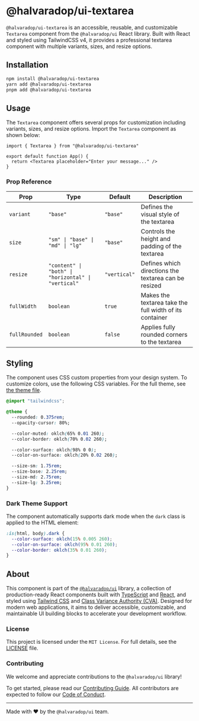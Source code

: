 # @halvaradop/ui-textarea

`@halvaradop/ui-textarea` is an accessible, reusable, and customizable `Textarea` component from the `@halvaradop/ui` React library. Built with React and styled using TailwindCSS v4, it provides a professional textarea component with multiple variants, sizes, and resize options.

## Installation

```bash
npm install @halvaradop/ui-textarea
yarn add @halvaradop/ui-textarea
pnpm add @halvaradop/ui-textarea
```

## Usage

The `Textarea` component offers several props for customization including variants, sizes, and resize options. Import the `Textarea` component as shown below:

```tsx
import { Textarea } from "@halvaradop/ui-textarea"

export default function App() {
  return <Textarea placeholder="Enter your message..." />
}
```

### Prop Reference

| Prop          | Type                                                | Default      | Description                                             |
| ------------- | --------------------------------------------------- | ------------ | ------------------------------------------------------- |
| `variant`     | `"base"`                                            | `"base"`     | Defines the visual style of the textarea                |
| `size`        | `"sm" \| "base" \| "md" \| "lg"`                    | `"base"`     | Controls the height and padding of the textarea         |
| `resize`      | `"content" \| "both" \| "horizontal" \| "vertical"` | `"vertical"` | Defines which directions the textarea can be resized    |
| `fullWidth`   | `boolean`                                           | `true`       | Makes the textarea take the full width of its container |
| `fullRounded` | `boolean`                                           | `false`      | Applies fully rounded corners to the textarea           |

## Styling

The component uses CSS custom properties from your design system. To customize colors, use the following CSS variables. For the full theme, see [the theme file](https://github.com/halvaradop/ui/blob/master/tailwind.css).

```css
@import "tailwindcss";

@theme {
  --rounded: 0.375rem;
  --opacity-cursor: 80%;

  --color-muted: oklch(65% 0.01 260);
  --color-border: oklch(70% 0.02 260);

  --color-surface: oklch(98% 0 0);
  --color-on-surface: oklch(20% 0.02 260);

  --size-sm: 1.75rem;
  --size-base: 2.25rem;
  --size-md: 2.75rem;
  --size-lg: 3.25rem;
}
```

### Dark Theme Support

The component automatically supports dark mode when the `dark` class is applied to the HTML element:

```css
:is(html, body).dark {
  --color-surface: oklch(15% 0.005 260);
  --color-on-surface: oklch(95% 0.01 260);
  --color-border: oklch(35% 0.01 260);
}
```

## About

This component is part of the [`@halvaradop/ui`](https://github.com/halvaradop/ui) library, a collection of production-ready React components built with [TypeScript](https://www.typescriptlang.org/) and [React](https://react.dev/), and styled using [Tailwind CSS](https://tailwindcss.com/) and [Class Variance Authority (CVA)](https://cva.style/). Designed for modern web applications, it aims to deliver accessible, customizable, and maintainable UI building blocks to accelerate your development workflow.

### License

This project is licensed under the `MIT License`. For full details, see the [LICENSE](https://github.com/halvaradop/ui/blob/master/LICENSE) file.

### Contributing

We welcome and appreciate contributions to the `@halvaradop/ui` library!

To get started, please read our [Contributing Guide](https://github.com/halvaradop/ui/blob/main/docs/CONTRIBUTING.md). All contributors are expected to follow our [Code of Conduct](https://github.com/halvaradop/.github/blob/main/.github/CODE_OF_CONDUCT.md).

---

Made with ❤️ by the `@halvaradop/ui` team.
